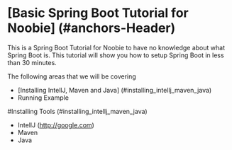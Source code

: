# [Basic Spring Boot Tutorial for Noobie] (#anchors-Header)
This is a Spring Boot Tutorial for Noobie to have no knowledge about what Spring Boot is. This tutorial will show you how to setup Spring Boot in less than 30 minutes.

The following areas that we will be covering
* [Installing IntellJ, Maven and Java] (#installing_intellj_maven_java)
* Running Example 






#Installing Tools (#installing_intellj_maven_java)
* IntellJ (http://google.com)
* Maven
* Java
